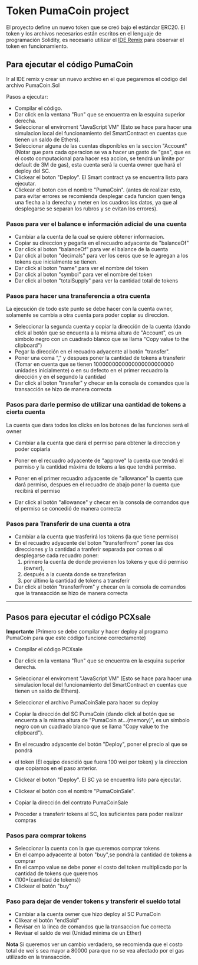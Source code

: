 # Token PumaCoin project
El proyecto define un nuevo token que se creó bajo el estándar ERC20.
El token y los archivos necesarios están escritos en el lenguaje de programación Solidity, es necesario utilizar el [IDE Remix](https://www.google.com/) para observar el token en funcionamiento.

## Para ejecutar el código PumaCoin

Ir al IDE remix y crear un nuevo archivo en el que pegaremos el código del archivo PumaCoin.Sol

Pasos a ejecutar:
* Compilar el código.
* Dar click en la ventana "Run" que se encuentra en la esquina superior derecha.
* Seleccionar el enviroment "JavaScript VM" (Esto se hace para hacer una simulacion local del funcionamiento del SmartContract en cuentas que tienen un saldo de Ethers).
* Seleccionar alguna de las cuentas disponibles en la seccion "Account" (Notar que para cada operacion se va a hacer un gasto de "gas", que es el costo computacional para hacer esa accion, se tendrá un limite por default de 3M de gas), esta cuenta será la cuenta owner que hará el deploy del SC.
* Clickear el boton "Deploy". El Smart contract ya se encuentra listo para ejecutar.
* Clickear el boton con el nombre "PumaCoin".
(antes de realizar esto, para evitar errores se recomienda desplegar cada funcion quen tenga una flecha a la derecha y meter en los cuadros los datos, ya que al desplegarse se separan los rubros y se evitan los errores).

### Pasos para ver el balance e información adicial de una cuenta

* Cambiar a la cuenta de la cual se quiere obtener informacion. 
* Copiar su direccion y pegarla en el recuadro adyacente de "balanceOf"
* Dar click al boton "balanceOf" para ver el balance de la cuenta
* Dar click al boton "decimals" para ver los ceros que se le agregan a los tokens que inicialmente se tienen.
* Dar click al boton "name" para ver el nombre del token
* Dar click al boton "symbol" para ver el nombre del token 
* Dar click al boton "totalSupply" para ver la cantidad total de tokens

### Pasos para hacer una transferencia a otra cuenta

La ejecución de todo este punto se debe hacer con la cuenta owner, solamente se cambia a otra cuenta para poder copiar su direccion.

* Seleccionar la segunda cuenta  y copiar la dirección de la cuenta (dando click al botón que se encuenta a la misma altura de "Account", es un simbolo negro con un cuadrado blanco que se llama "Copy value to the clipboard")
* Pegar la dirección en el recuadro adyacente al botón "transfer". 
* Poner una coma "," y despues poner la cantidad de tokens a transferir (Tomar en cuenta que se tienen 1000000000000000000000000 unidades inicialmente) o en su defecto en el primer recuadro la dirección y en el segundo la cantidad
* Dar click al boton "transfer" y checar en la consola de comandos que la transacción se hizo de manera correcta

### Pasos para darle permiso de utilizar una cantidad de tokens a cierta cuenta

La cuenta que dara todos los clicks en los botones de las funciones será el owner
* Cambiar a la cuenta que dará el permiso para obtener la direccion y poder copiarla

* Poner en el recuadro adyacente de "approve" la cuenta que tendrá el permiso y la cantidad máxima de tokens a las que tendrá permiso.
* Poner en el primer recuadro adyacente de "allowance" la cuenta que dará permiso, despues en el recuadro de abajo poner la cuenta que recibirá el permiso
* Dar click al botón "allowance" y checar en la consola de comandos que el permiso se concedió de manera correcta

### Pasos para Transferir de una cuenta a otra

* Cambiar a la cuenta que trasferirá los tokens (la que tiene permiso)
* En el recuadro adyacente del boton "transferFrom" poner las dos direcciones y la cantidad a tranferir separada por comas o al desplegarse cada recuadro poner:
     1. primero la cuenta de donde provienen los tokens y que dió permiso (owner),
     2. después a la cuenta donde se transferiran 
     3. por último la cantidad de tokens a transferir
* Dar click al botón "transferFrom" y checar en la consola de comandos que la transacción se hizo de manera correcta

***

## Pasos para ejecutar el código PCXsale
**Importante** (Primero se debe compilar y hacer deploy al programa PumaCoin para que este código funcione correctamente)

* Compilar el código PCXsale
* Dar click en la ventana "Run" que se encuentra en la esquina superior derecha.
* Seleccionar el enviroment "JavaScript VM" (Esto se hace para hacer una simulacion local del funcionamiento del SmartContract en cuentas que tienen un saldo de Ethers).
* Seleccionar el archivo PumaCoinSale para hacer su deploy
* Copiar la dirección del SC PumaCoin (dando click al botón que se encuenta a la misma altura de "PumaCoin at...(memory)", es un símbolo negro con un cuadrado blanco que se llama "Copy value to the clipboard").
* En el recuadro adyacente del botón "Deploy", poner el precio al que se pondrá
* el token (El equipo descidió que fuera 100 wei por token) y  la direccion que copiamos en el paso anterior.
* Clickear el boton "Deploy".
El SC ya se encuentra listo para ejecutar.

* Clickear el botón con el nombre "PumaCoinSale".
* Copiar la dirección del contrato PumaCoinSale
* Proceder a transferir tokens al SC, los suficientes para poder realizar compras

### Pasos para comprar tokens

* Seleccionar la cuenta con la que queremos comprar tokens
* En el campo adyacente al boton "buy",se pondrá la cantidad de tokens a comprar
* En el campo value se debe poner el costo del token multiplicado por la cantidad de tokens que queremos 
* (100*(cantidad de tokens))
* Clickear el botón "buy"
### Paso para dejar de vender tokens y transferir el sueldo total
* Cambiar a la cuenta owner que hizo deploy al SC PumaCoin
* Clikear el botón "endSold"
* Revisar en la linea de comandos que la transaccion fue correcta
* Revisar el saldo de wei (Unidad minima de un Ether)

 **Nota** Si queremos ver un cambio verdadero, se recomienda que 
 el costo total de wei´s sea mayor a 80000 para que no se vea 
 afectado por el gas utilizado en la transacción.
 
